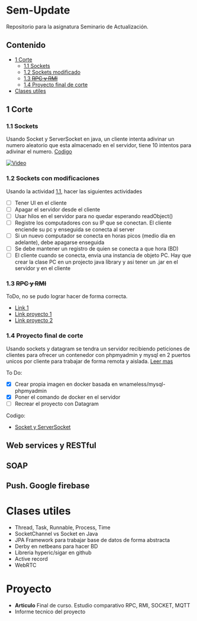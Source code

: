 # Sem-Update
Repositorio para la asignatura Seminario de Actualización. 

## Contenido
  - [1 Corte](#1-corte)
    - [1.1 Sockets](#11-sockets)
    - [1.2 Sockets modificado](#12-sockets-con-modificaciones)
    - [1.3 ~~RPC y RMI~~](#13-rpc-y-rmi)
    - [1.4 Proyecto final de corte](#14-proyecto-final-de-corte)
  - [Clases utiles](#clases-utiles)
<!---  - [2 Corte](#2-corte)--->
<!---  - [3 Corte](#3-corte)--->

## 1 Corte

### 1.1 Sockets
Usando Socket y ServerSocket en java, un cliente intenta adivinar un numero aleatorio que esta almacenado en el servidor, tiene 10 intentos para adivinar el numero. [Codigo](1-Corte/Sockets/src/sockets)

[![Video](http://img.youtube.com/vi/HqRHc-UUyZc/0.jpg)](http://www.youtube.com/watch?v=HqRHc-UUyZc)

### 1.2 Sockets con modificaciones
Usando la actividad [1.1](#11-sockets), hacer las siguientes actividades
- [ ] Tener UI en el cliente
- [ ] Apagar el servidor desde el cliente
- [ ] Usar hilos en el servidor para no quedar esperando readObject()
- [ ] Registre los computadores con su IP que se conectan. El cliente enciende su pc y enseguida se conecta al server
- [ ] Si un nuevo computador se conecta en horas picos (medio dia en adelante), debe apagarse enseguida
- [ ] Se debe mantener un registro de quien se conecta a que hora (BD)
- [ ] El cliente cuando se conecta, envia una instancia de objeto PC. Hay que crear la clase PC en un projecto java library y asi tener un .jar en el servidor y en el cliente

### 1.3 ~~RPC y RMI~~
ToDo, no se pudo lograr hacer de forma correcta.
  - [Link 1](https://www.adictosaltrabajo.com/tutoriales/rmi-remote-registry/)
  - [Link proyecto 1](http://omarghader.github.io/docker-tutorial-phpmyadmin-and-mysql-server/)
  - [Link proyecto 2](https://blog.thenets.org/how-to-install-mysql-and-phpmyadmin-with-docker/)

### 1.4 Proyecto final de corte
Usando sockets y datagram se tendra un servidor recibiendo peticiones de clientes para ofrecer un contenedor con phpmyadmin y mysql en 2 puertos unicos por cliente para trabajar de forma remota y aislada. [Leer mas](Proyecto-1-Corte/)

To Do:
 - [x] Crear propia imagen en docker basada en wnameless/mysql-phpmyadmin
 - [x] Poner el comando de docker en el servidor
 - [ ] Recrear el proyecto con Datagram

Codigo:
  - [Socket y ServerSocket](Proyecto-1-Corte/SocketsFinal)
<!---  - [Datagram](Proyecto-1-Corte)--->

## Web services y RESTful
## SOAP
## Push. Google firebase

# Clases utiles
  - Thread, Task, Runnable, Process, Time
  - SocketChannel vs Socket en Java
  - JPA Framework para trabajar base de datos de forma abstracta
  - Derby en netbeans para hacer BD
  - Libreria hyperic/sigar en github
  - Active record
  - WebRTC

# Proyecto
  - **Articulo** Final de curso. Estudio comparativo RPC, RMI, SOCKET, MQTT
  - Informe tecnico del proyecto
